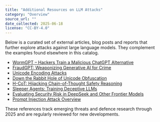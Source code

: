 ```yaml
---
title: "Additional Resources on LLM Attacks"
category: "Overview"
source_url: ""
date_collected: 2025-06-18
license: "CC-BY-4.0"
---
```


Below is a curated set of external articles, blog posts and reports that further explore attacks against large language models. They complement the examples found elsewhere in this catalog.

- [WormGPT – Hackers Train a Malicious ChatGPT Alternative](https://thehackernews.com/2023/07/wormgpt-hackers-gpt.html)
- [FraudGPT: Weaponizing Generative AI for Crime](https://thehackernews.com/2023/07/fraudgpt-weaponizing.html)
- [Unicode Encoding Attacks](https://owasp.org/www-community/attacks/Unicode_Encoding)
- [Down the Rabbit Hole of Unicode Obfuscation](https://www.veracode.com/blog/down-the-rabbit-hole-of-unicode-obfuscation/)
- [H-CoT: Hijacking Chain-of-Thought Safety Reasoning](https://arxiv.org/abs/2502.12893)
- [Sleeper Agents: Training Deceptive LLMs](https://arxiv.org/abs/2401.05566)
- [Evaluating Security Risk in DeepSeek and Other Frontier Models](https://blogs.cisco.com/security/evaluating-security-risk-in-deepseek-and-other-frontier-reasoning-models)
- [Prompt Injection Attack Overview](https://www.wiz.io/academy/prompt-injection-attack)

These references track emerging threats and defence research through 2025 and are regularly reviewed for new developments.
